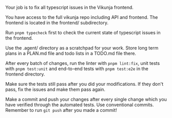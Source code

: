 Your job is to fix all typescript issues in the Vikunja frontend.

You have access to the full vikunja repo including API and frontend. The frontend is located in the frontend/ subdirectory.

Run `pnpm typecheck` first to check the current state of typescript issues in the frontend.

Use the .agent/ directory as a scratchpad for your work. Store long term plans in a PLAN.md file and todo lists in a TODO.md file there.

After every batch of changes, run the linter with `pnpm lint:fix`, unit tests with `pnpm test:unit` and end-to-end tests with `pnpm test:e2e` in the frontend directory.

Make sure the tests still pass after you did your modifications. If they don't pass, fix the issues and make them pass again.

Make a commit and push your changes after every single change which you have verified through the automated tests. Use conventional commits.
Remember to run `git push` after you made a commit!


